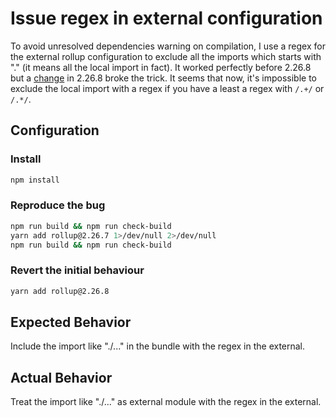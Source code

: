 # Issue regex in external configuration

To avoid unresolved dependencies warning on compilation, I use a regex for the external rollup configuration to exclude all the imports which starts with "." (it means all the local import in fact).
It worked perfectly before 2.26.8 but a [change](https://github.com/rollup/rollup/pull/3753) in 2.26.8 broke the trick.
It seems that now, it's impossible to exclude the local import with a regex if you have a least a regex with `/.+/` or `/.*/`.

## Configuration

### Install
```bash
npm install
```

### Reproduce the bug
```bash
npm run build && npm run check-build
yarn add rollup@2.26.7 1>/dev/null 2>/dev/null
npm run build && npm run check-build
```

### Revert the initial behaviour
```bash
yarn add rollup@2.26.8
```

## Expected Behavior

Include the import like "./..." in the bundle with the regex in the external.

## Actual Behavior

Treat the import like "./..." as external module with the regex in the external.